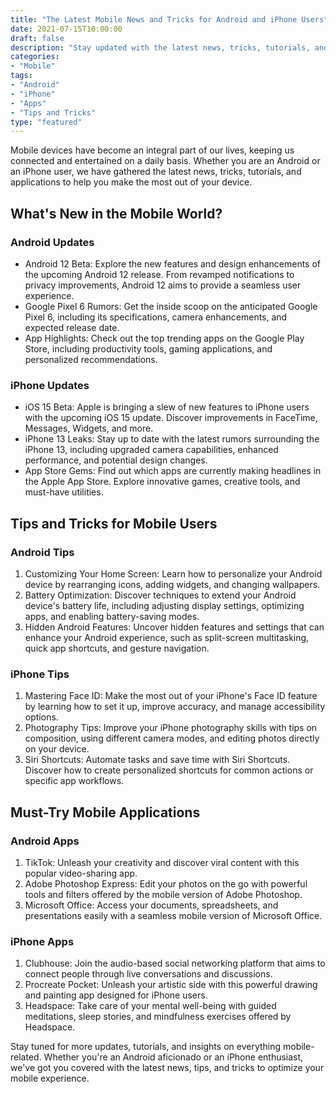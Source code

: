 ```yaml
--- 
title: "The Latest Mobile News and Tricks for Android and iPhone Users" 
date: 2021-07-15T10:00:00 
draft: false 
description: "Stay updated with the latest news, tricks, tutorials, and applications for Android and iPhone users." 
categories: 
- "Mobile" 
tags: 
- "Android" 
- "iPhone" 
- "Apps" 
- "Tips and Tricks" 
type: "featured" 
--- 
```


Mobile devices have become an integral part of our lives, keeping us connected and entertained on a daily basis. Whether you are an Android or an iPhone user, we have gathered the latest news, tricks, tutorials, and applications to help you make the most out of your device. 

## What's New in the Mobile World? 

### Android Updates 

- Android 12 Beta: Explore the new features and design enhancements of the upcoming Android 12 release. From revamped notifications to privacy improvements, Android 12 aims to provide a seamless user experience. 
- Google Pixel 6 Rumors: Get the inside scoop on the anticipated Google Pixel 6, including its specifications, camera enhancements, and expected release date. 
- App Highlights: Check out the top trending apps on the Google Play Store, including productivity tools, gaming applications, and personalized recommendations. 

### iPhone Updates

- iOS 15 Beta: Apple is bringing a slew of new features to iPhone users with the upcoming iOS 15 update. Discover improvements in FaceTime, Messages, Widgets, and more. 
- iPhone 13 Leaks: Stay up to date with the latest rumors surrounding the iPhone 13, including upgraded camera capabilities, enhanced performance, and potential design changes. 
- App Store Gems: Find out which apps are currently making headlines in the Apple App Store. Explore innovative games, creative tools, and must-have utilities. 

## Tips and Tricks for Mobile Users 

### Android Tips 

1. Customizing Your Home Screen: Learn how to personalize your Android device by rearranging icons, adding widgets, and changing wallpapers. 
2. Battery Optimization: Discover techniques to extend your Android device's battery life, including adjusting display settings, optimizing apps, and enabling battery-saving modes. 
3. Hidden Android Features: Uncover hidden features and settings that can enhance your Android experience, such as split-screen multitasking, quick app shortcuts, and gesture navigation. 

### iPhone Tips 

1. Mastering Face ID: Make the most out of your iPhone's Face ID feature by learning how to set it up, improve accuracy, and manage accessibility options. 
2. Photography Tips: Improve your iPhone photography skills with tips on composition, using different camera modes, and editing photos directly on your device. 
3. Siri Shortcuts: Automate tasks and save time with Siri Shortcuts. Discover how to create personalized shortcuts for common actions or specific app workflows. 

## Must-Try Mobile Applications 

### Android Apps 

1. TikTok: Unleash your creativity and discover viral content with this popular video-sharing app. 
2. Adobe Photoshop Express: Edit your photos on the go with powerful tools and filters offered by the mobile version of Adobe Photoshop. 
3. Microsoft Office: Access your documents, spreadsheets, and presentations easily with a seamless mobile version of Microsoft Office. 

### iPhone Apps 

1. Clubhouse: Join the audio-based social networking platform that aims to connect people through live conversations and discussions. 
2. Procreate Pocket: Unleash your artistic side with this powerful drawing and painting app designed for iPhone users. 
3. Headspace: Take care of your mental well-being with guided meditations, sleep stories, and mindfulness exercises offered by Headspace. 

Stay tuned for more updates, tutorials, and insights on everything mobile-related. Whether you're an Android aficionado or an iPhone enthusiast, we've got you covered with the latest news, tips, and tricks to optimize your mobile experience.
